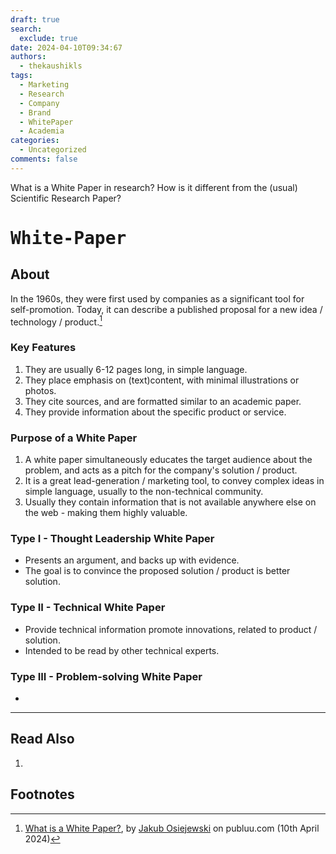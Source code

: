 ```yaml
---
draft: true
search:
  exclude: true
date: 2024-04-10T09:34:67
authors:
  - thekaushikls
tags:
  - Marketing
  - Research
  - Company
  - Brand
  - WhitePaper
  - Academia
categories:
  - Uncategorized
comments: false
---
```

What is a White Paper in research? How is it different from the (usual) Scientific Research Paper?
<!-- more -->
# <kbd> White-Paper </kbd>
## About

In the 1960s, they were first used by companies as a significant tool for self-promotion. Today, it can describe a published proposal for a new idea / technology / product.[^1]

### Key Features
1. They are usually 6-12 pages long, in simple language.
2. They place emphasis on (text)content, with minimal illustrations or photos.
3. They cite sources, and are formatted similar to an academic paper.
4. They provide information about the specific product or service.

### Purpose of a White Paper
1. A white paper simultaneously educates the target audience about the problem, and acts as a pitch for the company's solution / product.
2. It is a great lead-generation / marketing tool, to convey complex ideas in simple language, usually to the non-technical community.
3. Usually they contain information that is not available anywhere else on the web - making them highly valuable.

### Type I - Thought Leadership White Paper
* Presents an argument, and backs up with evidence.
* The goal is to convince the proposed solution / product is better solution.

### Type II - Technical White Paper
* Provide technical information promote innovations, related to product / solution.
* Intended to be read by other technical experts.

### Type III - Problem-solving White Paper
* 

---

## Read Also
1. 

## Footnotes

[^1]: [What is a White Paper?](https://publuu.com/knowledge-base/what-is-a-white-paper/#:~:text=A%20white%20paper%20is%20a,research%20or%20results%20of%20experiments.), by [Jakub Osiejewski](https://www.linkedin.com/in/jakub-osiejewski-675728b0/) on publuu.com (10th April 2024)
